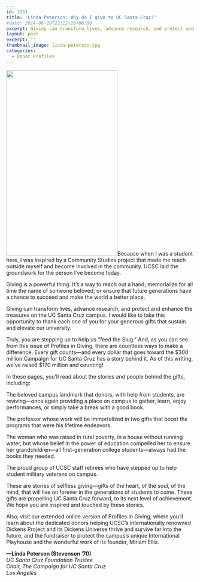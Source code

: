 ```yaml
---
id: 3151
title: 'Linda Peterson: Why do I give to UC Santa Cruz?'
#date: 2014-06-20T22:12:26+00:00
excerpt: Giving can transform lives, advance research, and protect and enhance the treasures on the UC Santa Cruz campus.
layout: post
excerpt: ""
thumbnail_image: linda-peterson.jpg
categories:
  - Donor Profiles
---
```

<img class="alignright size-full wp-image-3152" src="http://live-ucsc-giving.pantheonsite.io/wp-content/uploads/2017/09/linda-peterson.jpg" alt="" width="297" height="494" srcset="https://ucsc-giving.lndo.site/wp-content/uploads/2017/09/linda-peterson.jpg 297w, https://ucsc-giving.lndo.site/wp-content/uploads/2017/09/linda-peterson-180x300.jpg 180w" sizes="(max-width: 297px) 100vw, 297px" />Because when I was a student here, I was inspired by a Community Studies project that made me reach outside myself and become involved in the community. UCSC laid the groundwork for the person I&#8217;ve become today.

Giving is a powerful thing. It&#8217;s a way to reach out a hand, memorialize for all time the name of someone beloved, or ensure that future generations have a chance to succeed and make the world a better place.

Giving can transform lives, advance research, and protect and enhance the treasures on the UC Santa Cruz campus. I would like to take this opportunity to thank each one of you for your generous gifts that sustain and elevate our university.

Truly, you are stepping up to help us &#8220;feed the Slug.&#8221; And, as you can see from this issue of Profiles in Giving, there are countless ways to make a difference. Every gift counts—and every dollar that goes toward the $300 million Campaign for UC Santa Cruz has a story behind it. As of this writing, we&#8217;ve raised $170 million and counting!

In these pages, you&#8217;ll read about the stories and people behind the gifts, including:

The beloved campus landmark that donors, with help from students, are reviving—once again providing a place on campus to gather, learn, enjoy performances, or simply take a break with a good book.

The professor whose work will be immortalized in two gifts that boost the programs that were his lifetime endeavors.

The woman who was raised in rural poverty, in a house without running water, but whose belief in the power of education compelled her to ensure her grandchildren—all first-generation college students—always had the books they needed.

The proud group of UCSC staff retirees who have stepped up to help student military veterans on campus.

These are stories of selfless giving—gifts of the heart, of the soul, of the mind, that will live on forever in the generations of students to come. These gifts are propelling UC Santa Cruz forward, to its next level of achievement. We hope you are inspired and touched by these stories.

Also, visit our extended online version of Profiles in Giving, where you&#8217;ll learn about the dedicated donors helping UCSC&#8217;s internationally renowned Dickens Project and its Dickens Universe thrive and survive far into the future, and the fundraiser to protect the campus&#8217;s unique International Playhouse and the wonderful work of its founder, Miriam Ellis.

**—Linda Peterson (Stevenson &#8217;70)**  
_UC Santa Cruz Foundation Trustee_  
 _Chair, The Campaign for UC Santa Cruz_  
 _Los Angeles_
